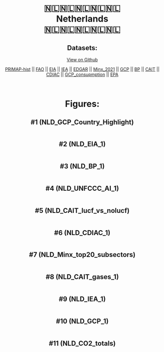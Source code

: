 
<center>
<h1 align="center">
🇳🇱🇳🇱🇳🇱🇳🇱🇳🇱
<br>
Netherlands
<br>
🇳🇱🇳🇱🇳🇱🇳🇱🇳🇱
</h1>
<h2>Datasets:</h2>
<p><a href="https://github.com/dquintani/GreenhouseData/tree/master/country_data/NLD_Netherlands/data">View on Github</a>
<br></p><p><a href="data/NLD_PRIMAP-hist.csv">PRIMAP-hist</a> || <a href="data/NLD_FAO.csv">FAO</a> || <a href="data/NLD_EIA.csv">EIA</a> || <a href="data/NLD_IEA.csv">IEA</a> || <a href="data/NLD_EDGAR.csv">EDGAR</a> || <a href="data/NLD_Minx_2021.csv">Minx_2021</a> || <a href="data/NLD_GCP.csv">GCP</a> || <a href="data/NLD_BP.csv">BP</a> || <a href="data/NLD_CAIT.csv">CAIT</a> || <a href="data/NLD_CDIAC.csv">CDIAC</a> || <a href="data/NLD_GCP_consupmption.csv">GCP_consupmption</a> || <a href="data/NLD_EPA.csv">EPA</a></p><p><br></p>
<h1>Figures:</h1><h2>#1 (NLD_GCP_Country_Highlight)</h2>
<p><img alt="" src="figures/NLD_GCP_Country_Highlight.png" /></p><h2>#2 (NLD_EIA_1)</h2>
<p><img alt="" src="figures/NLD_EIA_1.png" /></p><h2>#3 (NLD_BP_1)</h2>
<p><img alt="" src="figures/NLD_BP_1.png" /></p><h2>#4 (NLD_UNFCCC_AI_1)</h2>
<p><img alt="" src="figures/NLD_UNFCCC_AI_1.png" /></p><h2>#5 (NLD_CAIT_lucf_vs_nolucf)</h2>
<p><img alt="" src="figures/NLD_CAIT_lucf_vs_nolucf.png" /></p><h2>#6 (NLD_CDIAC_1)</h2>
<p><img alt="" src="figures/NLD_CDIAC_1.png" /></p><h2>#7 (NLD_Minx_top20_subsectors)</h2>
<p><img alt="" src="figures/NLD_Minx_top20_subsectors.png" /></p><h2>#8 (NLD_CAIT_gases_1)</h2>
<p><img alt="" src="figures/NLD_CAIT_gases_1.png" /></p><h2>#9 (NLD_IEA_1)</h2>
<p><img alt="" src="figures/NLD_IEA_1.png" /></p><h2>#10 (NLD_GCP_1)</h2>
<p><img alt="" src="figures/NLD_GCP_1.png" /></p><h2>#11 (NLD_CO2_totals)</h2>
<p><img alt="" src="figures/NLD_CO2_totals.png" /></p>